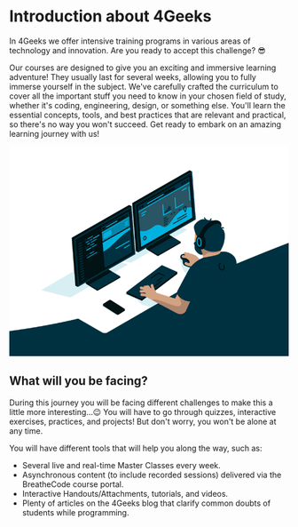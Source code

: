 # Introduction about 4Geeks

In 4Geeks we offer intensive training programs in various areas of technology and innovation. Are you ready to accept this challenge? 😎

Our courses are designed to give you an exciting and immersive learning adventure! They usually last for several weeks, allowing you to fully immerse yourself in the subject. We've carefully crafted the curriculum to cover all the important stuff you need to know in your chosen field of study, whether it's coding, engineering, design, or something else. You'll learn the essential concepts, tools, and best practices that are relevant and practical, so there's no way you won't succeed. Get ready to embark on an amazing learning journey with us!

![programming GIF](../images/programming.GIF)

## What will you be facing?

During this journey you will be facing different challenges to make this a little more interesting...😉 You will have to go through quizzes, interactive exercises, practices, and projects! But don't worry, you won't be alone at any time.

You will have different tools that will help you along the way, such as:

- Several live and real-time Master Classes every week.
- Asynchronous content (to include recorded sessions) delivered via the BreatheCode course portal.
- Interactive Handouts/Attachments, tutorials, and videos.
- Plenty of articles on the 4Geeks blog that clarify common doubts of students while programming.
